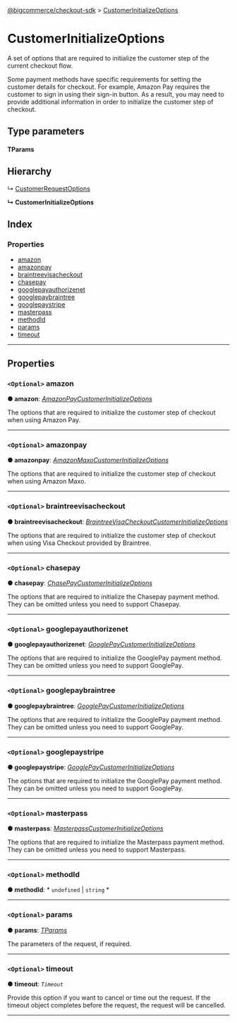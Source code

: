 [@bigcommerce/checkout-sdk](../README.md) > [CustomerInitializeOptions](../interfaces/customerinitializeoptions.md)

# CustomerInitializeOptions

A set of options that are required to initialize the customer step of the current checkout flow.

Some payment methods have specific requirements for setting the customer details for checkout. For example, Amazon Pay requires the customer to sign in using their sign-in button. As a result, you may need to provide additional information in order to initialize the customer step of checkout.

## Type parameters

#### TParams 
## Hierarchy

↳  [CustomerRequestOptions](customerrequestoptions.md)

**↳ CustomerInitializeOptions**

## Index

### Properties

* [amazon](customerinitializeoptions.md#amazon)
* [amazonpay](customerinitializeoptions.md#amazonpay)
* [braintreevisacheckout](customerinitializeoptions.md#braintreevisacheckout)
* [chasepay](customerinitializeoptions.md#chasepay)
* [googlepayauthorizenet](customerinitializeoptions.md#googlepayauthorizenet)
* [googlepaybraintree](customerinitializeoptions.md#googlepaybraintree)
* [googlepaystripe](customerinitializeoptions.md#googlepaystripe)
* [masterpass](customerinitializeoptions.md#masterpass)
* [methodId](customerinitializeoptions.md#methodid)
* [params](customerinitializeoptions.md#params)
* [timeout](customerinitializeoptions.md#timeout)

---

## Properties

<a id="amazon"></a>

### `<Optional>` amazon

**● amazon**: *[AmazonPayCustomerInitializeOptions](amazonpaycustomerinitializeoptions.md)*

The options that are required to initialize the customer step of checkout when using Amazon Pay.

___
<a id="amazonpay"></a>

### `<Optional>` amazonpay

**● amazonpay**: *[AmazonMaxoCustomerInitializeOptions](amazonmaxocustomerinitializeoptions.md)*

The options that are required to initialize the customer step of checkout when using Amazon Maxo.

___
<a id="braintreevisacheckout"></a>

### `<Optional>` braintreevisacheckout

**● braintreevisacheckout**: *[BraintreeVisaCheckoutCustomerInitializeOptions](braintreevisacheckoutcustomerinitializeoptions.md)*

The options that are required to initialize the customer step of checkout when using Visa Checkout provided by Braintree.

___
<a id="chasepay"></a>

### `<Optional>` chasepay

**● chasepay**: *[ChasePayCustomerInitializeOptions](chasepaycustomerinitializeoptions.md)*

The options that are required to initialize the Chasepay payment method. They can be omitted unless you need to support Chasepay.

___
<a id="googlepayauthorizenet"></a>

### `<Optional>` googlepayauthorizenet

**● googlepayauthorizenet**: *[GooglePayCustomerInitializeOptions](googlepaycustomerinitializeoptions.md)*

The options that are required to initialize the GooglePay payment method. They can be omitted unless you need to support GooglePay.

___
<a id="googlepaybraintree"></a>

### `<Optional>` googlepaybraintree

**● googlepaybraintree**: *[GooglePayCustomerInitializeOptions](googlepaycustomerinitializeoptions.md)*

The options that are required to initialize the GooglePay payment method. They can be omitted unless you need to support GooglePay.

___
<a id="googlepaystripe"></a>

### `<Optional>` googlepaystripe

**● googlepaystripe**: *[GooglePayCustomerInitializeOptions](googlepaycustomerinitializeoptions.md)*

The options that are required to initialize the GooglePay payment method. They can be omitted unless you need to support GooglePay.

___
<a id="masterpass"></a>

### `<Optional>` masterpass

**● masterpass**: *[MasterpassCustomerInitializeOptions](masterpasscustomerinitializeoptions.md)*

The options that are required to initialize the Masterpass payment method. They can be omitted unless you need to support Masterpass.

___
<a id="methodid"></a>

### `<Optional>` methodId

**● methodId**: * `undefined` &#124; `string`
*

___
<a id="params"></a>

### `<Optional>` params

**● params**: *[TParams]()*

The parameters of the request, if required.

___
<a id="timeout"></a>

### `<Optional>` timeout

**● timeout**: *`Timeout`*

Provide this option if you want to cancel or time out the request. If the timeout object completes before the request, the request will be cancelled.

___

